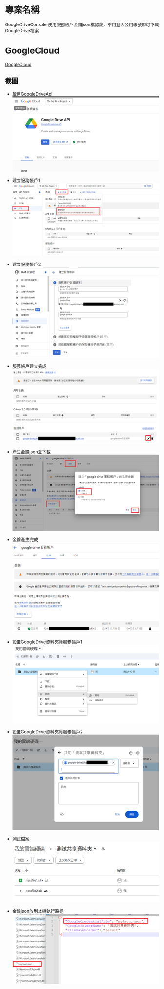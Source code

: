 # 專案名稱

GoogleDriveConsole 使用服務帳戶金鑰json檔認證，不用登入公用帳號即可下載GoogleDrive檔案


# GoogleCloud

[GoogleCloud](https://console.cloud.google.com/)


## 截圖

- 啟用GoogleDriveApi
![](images/01.png)

- 建立服務帳戶1
![](images/02.png)

- 建立服務帳戶2
![](images/03.png)

- 服務帳戶建立完成
![](images/04.png)

- 產生金鑰json並下載
![](images/05.png)

- 金鑰產生完成
![](images/06.png)

- 設置GoogleDrive資料夾給服務帳戶1
![](images/07.png)

- 設置GoogleDrive資料夾給服務帳戶2
![](images/08.png)

- 測試檔案
![](images/09.png)

- 金鑰json放到本機執行路徑
![](images/10.png)
